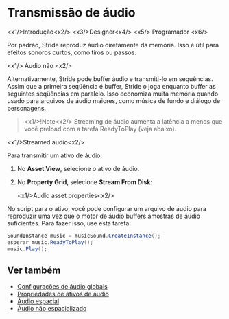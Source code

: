 # Transmissão de áudio

<x1\/>Introdução<x2\/>
<x3\/>Designer<x4\/>
<x5\/> Programador <x6\/>

Por padrão, Stride reproduz áudio diretamente da memória. Isso é útil para efeitos sonoros curtos, como tiros ou passos.

<x1\/> Áudio não <x2\/>

Alternativamente, Stride pode buffer áudio e transmiti-lo em sequências. Assim que a primeira seqüência é buffer, Stride o joga enquanto buffer as seguintes seqüências em paralelo. Isso economiza muita memória quando usado para arquivos de áudio maiores, como música de fundo e diálogo de personagens.

> <x1\/>!Note<x2\/>
> Streaming de áudio aumenta a latência a menos que você preload com a tarefa ReadyToPlay (veja abaixo).

<x1\/>Streamed audio<x2\/>

Para transmitir um ativo de áudio:

1. No **Asset View**, selecione o ativo de áudio.

2. No **Property Grid**, selecione **Stream From Disk**:

   <x1\/>Audio asset properties<x2\/>

No script para o ativo, você pode configurar um arquivo de áudio para reproduzir uma vez que o motor de áudio buffers amostras de áudio suficientes. Para fazer isso, use esta tarefa:

```cs
SoundInstance music = musicSound.CreateInstance();
esperar music.ReadyToPlay();
music.Play();
```

## Ver também
* [Configurações de áudio globais](global-audio-settings.md)
* [Propriedades de ativos de áudio](audio-asset-properties.md)
* [Áudio espacial](spatialized-audio.md)
* [Áudio não espacializado](non-spatialized-audio.md)
